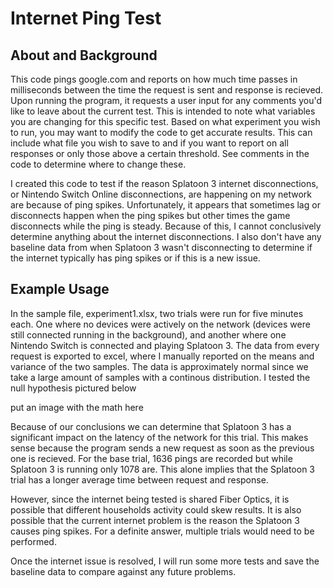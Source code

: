 # Internet Ping Test

## About and Background

This code pings google.com and reports on how much time passes in milliseconds between the time the request is sent and response is recieved. Upon running the program, it requests a user input for any comments you'd like to leave about the current test. This is intended to note what variables you are changing for this specific test. Based on what experiment you wish to run, you may want to modify the code to get accurate results. This can include what file you wish to save to and if you want to report on all responses or only those above a certain threshold. See comments in the code to determine where to change these.

I created this code to test if the reason Splatoon 3 internet disconnections, or Nintendo Switch Online disconnections, are happening on my network are because of ping spikes. Unfortunately, it appears that sometimes lag or disconnects happen when the ping spikes but other times the game disconnects while the ping is steady. Because of this, I cannot conclusively determine anything about the internet disconnections. I also don't have any baseline data from when Splatoon 3 wasn't disconnecting to determine if the internet typically has ping spikes or if this is a new issue.

## Example Usage

In the sample file, experiment1.xlsx, two trials were run for five minutes each. One where no devices were actively on the network (devices were still connected running in the background), and another where one Nintendo Switch is connected and playing Splatoon 3. The data from every request is exported to excel, where I manually reported on the means and variance of the two samples. The data is approximately normal since we take a large amount of samples with a continous distribution. I tested the null hypothesis pictured below

put an image with the math here

Because of our conclusions we can determine that Splatoon 3 has a significant impact on the latency of the network for this trial. This makes sense because the program sends a new request as soon as the previous one is recieved. For the base trial, 1636 pings are recorded but while Splatoon 3 is running only 1078 are. This alone implies that the Splatoon 3 trial has a longer average time between request and response. 

However, since the internet being tested is shared Fiber Optics, it is possible that different households activity could skew results. It is also possible that the current internet problem is the reason the Splatoon 3 causes ping spikes. For a definite answer, multiple trials would need to be performed.

Once the internet issue is resolved, I will run some more tests and save the baseline data to compare against any future problems.

